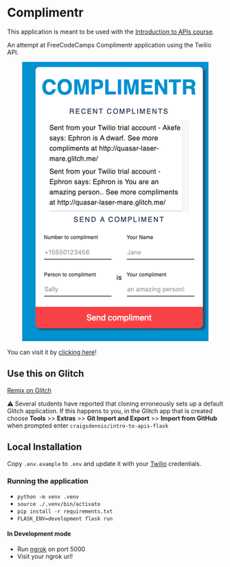 #  Complimentr

This application is meant to be used with the [Introduction to APIs course](https://github.com/craigsdennis/intro-to-apis-course).

An attempt at FreeCodeCamps Complimentr application using the Twilio API.



<div align="center"><img src="https://github.com/Ephfullstack/Complimentr-app-python/blob/master/static/assets/complimentr.png " /></div>

You can visit it by [clicking here](https://ephfullstack-complimentr.glitch.me
)!

## Use this on Glitch

[Remix on Glitch](https://glitch.com/edit/#!/import/git?url=https://github.com/craigsdennis/intro-to-apis-flask)

⚠️ Several students have reported that cloning erroneously sets up a default Glitch application. If this happens to you, in the Glitch app that is created choose **Tools** >> **Extras** >> **Git Import and Export** >> **Import from GitHub** when prompted enter  `craigsdennis/intro-to-apis-flask`

## Local Installation

Copy `.env.example` to `.env` and update it with your [Twilio](https://twilio.com) credentials.

### Running the application

* `python -m venv .venv`
* `source ./.venv/bin/activate`
* `pip install -r requirements.txt`
* `FLASK_ENV=development flask run`

#### In Development mode

* Run [ngrok](https://ngrok.com/) on port 5000
* Visit your ngrok url!
